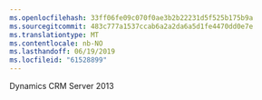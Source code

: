 ```yaml
---
ms.openlocfilehash: 33ff06fe09c070f0ae3b2b22231d5f525b175b9a
ms.sourcegitcommit: 483c777a1537ccab6a2a2da6a5d1fe4470dd0e7e
ms.translationtype: MT
ms.contentlocale: nb-NO
ms.lasthandoff: 06/19/2019
ms.locfileid: "61528899"
---
```

Dynamics CRM Server 2013